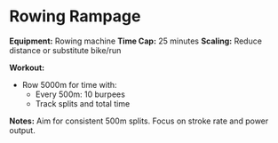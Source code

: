 # Rowing Rampage

**Equipment:** Rowing machine
**Time Cap:** 25 minutes
**Scaling:** Reduce distance or substitute bike/run

**Workout:**
- Row 5000m for time with:
  - Every 500m: 10 burpees
  - Track splits and total time

**Notes:**
Aim for consistent 500m splits. Focus on stroke rate and power output.